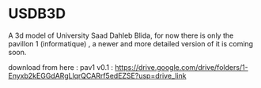 # USDB3D
A 3d model of University Saad Dahleb Blida, for now there is only the pavillon 1 (informatique) , a newer and more detailed version of it is coming soon.

download from here :
pav1 v0.1 : https://drive.google.com/drive/folders/1-Enyxb2kEGGdARgLlqrQCARrf5edEZSE?usp=drive_link
